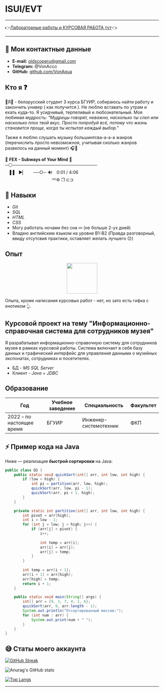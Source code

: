 # ISUI/EVT

---

👉[Лабораторные работы и КУРСОВАЯ РАБОТА тут](https://vonaqua.github.io/ISUI/)👈

---

## 📝 Мои контактные данные

- **E-mail:** oldscoperu@gmail.com
- **Telegram:** @VonAcco
- **GitHub:** [github.com/VonAqua](https://github.com/VonAqua)

## Кто я ❓

🎇Я🎇 - белорусский студент 3 курса БГУИР, собираюсь найти работу и закончить универ ( как получится ). Не люблю вставать по утрам и ехать куда-то. Я усидчивый, терпеливый и любознательный. Моя любимая мудрость: _"Мудрецы говорят, неважно, насколько ты слеп или насколько плох твой вкус. Просто попробуй всё, потому что жизнь становится проще, когда ты испытал каждый выбор."_

Также я люблю слушать музыку большинтсва-а-а-а жанров (перечислить просто невозможноя, учитывая сколько жанров развелось на данный момент) 🎧🎵 

🎵 **FEX - Subways of Your Mind** 🎵⠀  
─⚪────────────────────────────  
⠀▐▐ ⠀►▏ ⠀⠀──○─ 🔊 ⠀0:01 / 4:06  
⠀⠀⠀⠀⠀⠀⠀⠀⠀⠀⠀⠀⠀⠀⠀ᴴᴰ⚙ ❐ ⊏⊐  

## 📑 Навыки

- _Git_
- _SQL_
- _HTML_
- _CSS_
- Могу работать ночами без сна 💤 (не больше 2-ух дней)
- Владею английским языком на уровне B1-B2 (Правда разговорный, ввиду отсутсвия практики, оставляет желать лучшего 😔)

## Опыт


<div id="header" align="center">
  <img src="https://media0.giphy.com/media/v1.Y2lkPTc5MGI3NjExMTMzNTY0a2o2eWQ5aGNqNHMzZ2UwNGltdnJydXVyOHdpcGhrejhjaiZlcD12MV9pbnRlcm5hbF9naWZfYnlfaWQmY3Q9Zw/Dg4TxjYikCpiGd7tYs/giphy.gif" width="100"/>
</div>


Опыта, кроме написания курсовых работ - нет, но зато есть гифка с енотиком 👆.

## Курсовой проект на тему "Информационно-справочная система для сотрудников музея"

Я разрабатывал информационно-справочную систему для сотрудников музея в рамках курсовой работы. Система включает в себя базу данных и графический интерфейс для управления данными о музейных экспонатах, сотрудниках и посетителях.

- БД - _MS SQL Server_
- Клиент - _Java_ + _JDBC_

## Образование

| Год                      | Учебное заведение | Специальность         | Факультет  |
| -------------------------| ------------------| ----------------------| -----------|
| 2022 – по настоящее время| БГУИР             | Инженер-системотехник | ФКП        |


## ⚡ Пример кода на Java

Ниже — реализация **быстрой сортировки** на Java:

```java
public class QS {
    public static void quickSort(int[] arr, int low, int high) {
        if (low < high) {
            int pi = partition(arr, low, high);
            quickSort(arr, low, pi - 1);
            quickSort(arr, pi + 1, high);
        }
    }

    private static int partition(int[] arr, int low, int high) {
        int pivot = arr[high];
        int i = low - 1;
        for (int j = low; j < high; j++) {
            if (arr[j] < pivot) {
                i++;
                
                int temp = arr[i];
                arr[i] = arr[j];
                arr[j] = temp;
            }
        }
        
        int temp = arr[i + 1];
        arr[i + 1] = arr[high];
        arr[high] = temp;
        return i + 1;
    }

    public static void main(String[] args) {
        int[] arr = {9, 3, 7, 4, 1, 6};
        quickSort(arr, 0, arr.length - 1);
        System.out.println("Отсортированный массив:");
        for (int num : arr) {
            System.out.print(num + " ");
        }
    }
}
```


## 😅 Статы моего аккаунта


[![GitHub Streak](https://github-readme-streak-stats.herokuapp.com?user=VonAqua&theme=dark&locale=ru)](https://git.io/streak-stats)


![Anurag's GitHub stats](https://github-readme-stats.vercel.app/api?username=VonAqua&show_icons=true&theme=tokyonight)


[![Top Langs](https://github-readme-stats.vercel.app/api/top-langs/?username=VonAqua&layout=compact&theme=vision-friendly-dark)](https://github.com/anuraghazra/github-readme-stats)

---
